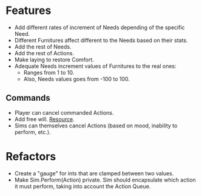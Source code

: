 # Features

- Add different rates of increment of Needs depending of the specific Need.
- Different Furnitures affect different to the Needs based on their stats.
- Add the rest of Needs.
- Add the rest of Actions.
- Make laying to restore Comfort.
- Adequate Needs increment values of Furnitures to the real ones:
    - Ranges from 1 to 10.
    - Also, Needs values goes from -100 to 100.

## Commands

- Player can cancel commanded Actions.
- Add free will. [Resource](https://www.youtube.com/watch?v=9gf2MT-IOsg).
- Sims can themselves cancel Actions (based on mood, inability to perform, etc.).
 
# Refactors

- Create a "gauge" for ints that are clamped between two values.
- Make Sim.Perform(Action) private. Sim should encapsulate which action it must perform, taking into account the Action Queue.